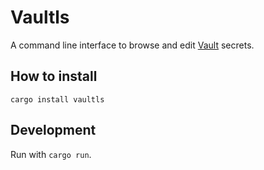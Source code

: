 # Vaultls

A command line interface to browse and edit [Vault](https://www.vaultproject.io/) secrets.

## How to install

`cargo install vaultls`

## Development

Run with `cargo run`.
